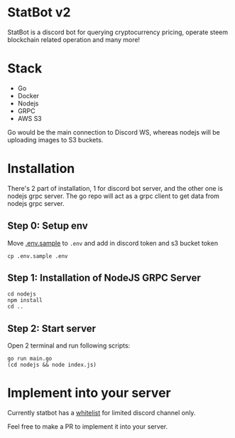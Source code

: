 # StatBot v2

StatBot is a discord bot for querying cryptocurrency pricing, operate steem blockchain related operation and many more!

# Stack

- Go
- Docker
- Nodejs
- GRPC
- AWS S3

Go would be the main connection to Discord WS, whereas nodejs will be uploading images to S3 buckets.

# Installation

There's 2 part of installation, 1 for discord bot server, and the other one is nodejs grpc server. The go repo will act as a grpc client to get data from nodejs grpc server.

## Step 0: Setup env

Move [.env.sample](.env.sample) to `.env` and add in discord token and s3 bucket token

```
cp .env.sample .env
```

## Step 1: Installation of NodeJS GRPC Server

```
cd nodejs
npm install
cd ..
```

## Step 2: Start server

Open 2 terminal and run following scripts:

```
go run main.go
(cd nodejs && node index.js)
```

# Implement into your server

Currently statbot has a [whitelist](config/whitelist.json) for limited discord channel only.

Feel free to make a PR to implement it into your server.
